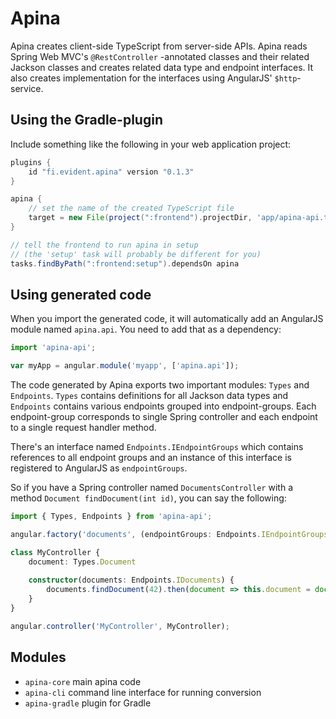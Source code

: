 Apina
=====

Apina creates client-side TypeScript from server-side APIs. Apina reads Spring Web MVC's
`@RestController` -annotated classes and their related Jackson classes and creates related
data type and endpoint interfaces. It also creates implementation for the interfaces using
AngularJS' `$http`-service.

Using the Gradle-plugin
-----------------------

Include something like the following in your web application project:

```groovy
plugins {
    id "fi.evident.apina" version "0.1.3"
}

apina {
    // set the name of the created TypeScript file
    target = new File(project(":frontend").projectDir, 'app/apina-api.ts')
}

// tell the frontend to run apina in setup
// (the 'setup' task will probably be different for you)
tasks.findByPath(":frontend:setup").dependsOn apina
```

Using generated code
--------------------

When you import the generated code, it will automatically add an AngularJS module
named `apina.api`. You need to add that as a dependency:

```typescript
import 'apina-api';

var myApp = angular.module('myapp', ['apina.api']);
```

The code generated by Apina exports two important modules: `Types` and `Endpoints`.
`Types` contains definitions for all Jackson data types and `Endpoints` contains 
various endpoints grouped into endpoint-groups. Each endpoint-group corresponds to
single Spring controller and each endpoint to a single request handler method.

There's an interface named `Endpoints.IEndpointGroups` which contains references to
all endpoint groups and an instance of this interface is registered to AngularJS as
`endpointGroups`.

So if you have a Spring controller named `DocumentsController` with a method
`Document findDocument(int id)`, you can say the following:

```typescript
import { Types, Endpoints } from 'apina-api';

angular.factory('documents', (endpointGroups: Endpoints.IEndpointGroups) => endpointGroups.Documents));

class MyController {
    document: Types.Document
    
    constructor(documents: Endpoints.IDocuments) {
        documents.findDocument(42).then(document => this.document = document);
    }
}

angular.controller('MyController', MyController);
```

Modules
-------

  - `apina-core` main apina code
  - `apina-cli` command line interface for running conversion
  - `apina-gradle` plugin for Gradle
